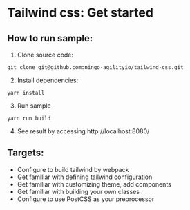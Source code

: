 # Tailwind css: Get started
## How to run sample:
1. Clone source code:
```
git clone git@github.com:ningo-agilityio/tailwind-css.git
```

2. Install dependencies:
```
yarn install
```

3. Run sample
```
yarn run build
```

4. See result by accessing http://localhost:8080/

## Targets:
- Configure to build tailwind by webpack
- Get familiar with defining tailwind configuration
- Get familiar with customizing theme, add components
- Get familiar with building your own classes
- Configure to use PostCSS as your preprocessor
